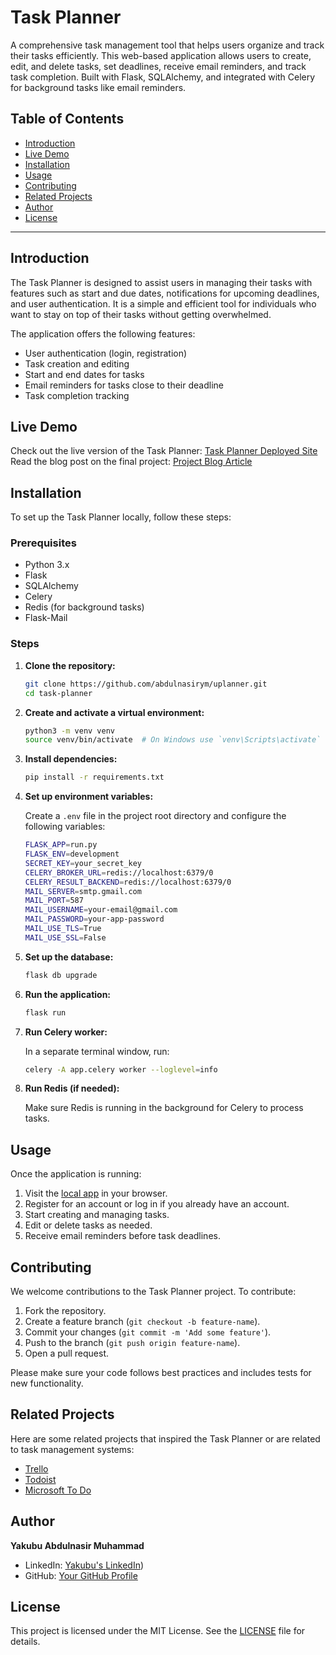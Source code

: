 # Task Planner

A comprehensive task management tool that helps users organize and track their tasks efficiently. This web-based application allows users to create, edit, and delete tasks, set deadlines, receive email reminders, and track task completion. Built with Flask, SQLAlchemy, and integrated with Celery for background tasks like email reminders.

## Table of Contents
- [Introduction](#introduction)
- [Live Demo](#live-demo)
- [Installation](#installation)
- [Usage](#usage)
- [Contributing](#contributing)
- [Related Projects](#related-projects)
- [Author](#author)
- [License](#license)

---

## Introduction

The Task Planner is designed to assist users in managing their tasks with features such as start and due dates, notifications for upcoming deadlines, and user authentication. It is a simple and efficient tool for individuals who want to stay on top of their tasks without getting overwhelmed.

The application offers the following features:
- User authentication (login, registration)
- Task creation and editing
- Start and end dates for tasks
- Email reminders for tasks close to their deadline
- Task completion tracking

## Live Demo

Check out the live version of the Task Planner: [Task Planner Deployed Site](https://alxportfolio-9e1b632803db.herokuapp.com/)  
Read the blog post on the final project: [Project Blog Article](#)

## Installation

To set up the Task Planner locally, follow these steps:

### Prerequisites
- Python 3.x
- Flask
- SQLAlchemy
- Celery
- Redis (for background tasks)
- Flask-Mail

### Steps

1. **Clone the repository:**

    ```bash
    git clone https://github.com/abdulnasirym/uplanner.git
    cd task-planner
    ```

2. **Create and activate a virtual environment:**

    ```bash
    python3 -m venv venv
    source venv/bin/activate  # On Windows use `venv\Scripts\activate`
    ```

3. **Install dependencies:**

    ```bash
    pip install -r requirements.txt
    ```

4. **Set up environment variables:**

    Create a `.env` file in the project root directory and configure the following variables:

    ```bash
    FLASK_APP=run.py
    FLASK_ENV=development
    SECRET_KEY=your_secret_key
    CELERY_BROKER_URL=redis://localhost:6379/0
    CELERY_RESULT_BACKEND=redis://localhost:6379/0
    MAIL_SERVER=smtp.gmail.com
    MAIL_PORT=587
    MAIL_USERNAME=your-email@gmail.com
    MAIL_PASSWORD=your-app-password
    MAIL_USE_TLS=True
    MAIL_USE_SSL=False
    ```

5. **Set up the database:**

    ```bash
    flask db upgrade
    ```

6. **Run the application:**

    ```bash
    flask run
    ```

7. **Run Celery worker:**

    In a separate terminal window, run:

    ```bash
    celery -A app.celery worker --loglevel=info
    ```

8. **Run Redis (if needed):**

    Make sure Redis is running in the background for Celery to process tasks.

## Usage

Once the application is running:

1. Visit the [local app](http://localhost:5000) in your browser.
2. Register for an account or log in if you already have an account.
3. Start creating and managing tasks.
4. Edit or delete tasks as needed.
5. Receive email reminders before task deadlines.

## Contributing

We welcome contributions to the Task Planner project. To contribute:

1. Fork the repository.
2. Create a feature branch (`git checkout -b feature-name`).
3. Commit your changes (`git commit -m 'Add some feature'`).
4. Push to the branch (`git push origin feature-name`).
5. Open a pull request.

Please make sure your code follows best practices and includes tests for new functionality.

## Related Projects

Here are some related projects that inspired the Task Planner or are related to task management systems:

- [Trello](https://trello.com/)
- [Todoist](https://todoist.com/)
- [Microsoft To Do](https://to-do.microsoft.com/)

## Author

**Yakubu Abdulnasir Muhammad**  
- LinkedIn: [Yakubu's LinkedIn](https://www.linkedin.com/in/abdulnasirym/))  
- GitHub: [Your GitHub Profile](https://github.com/abdulnasirym)

## License

This project is licensed under the MIT License. See the [LICENSE](LICENSE) file for details.


